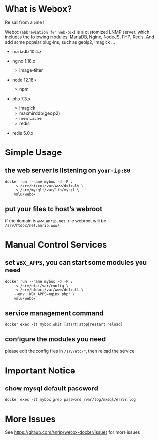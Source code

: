 # What is Webox?

Re sail from alpine !

Webox (`abbreviation for web-box`) is a customized LNMP server, which includes the following modules: MariaDB, Nginx, NodeJS, PHP, Redis. And add some popular plug-ins, such as geoip2, imagick ...

- mariadb 10.4.x

- nginx 1.18.x

  - image-filter

- node 12.18.x

  - npm

- php 7.3.x

  - imagick
  - maxminddb(geoip2)
  - memcache
  - redis

- redis 5.0.x

# Simple Usage

## the web server is listening on `your-ip:80`

```shell
docker run --name mybox -d -P \
    -v /srv/htdoc:/var/www/default \
    -v /srv/mysql:/var/lib/mysql \
    vmlu/webox
```

## put your files to host's webroot

If the domain is `www.anrip.net`, the webroot will be `/srv/htdoc/net.anrip.www/`

# Manual Control Services

## set `WBX_APPS`, you can start some modules you need

```shell
docker run --name mybox -d -P \
    -v /srv/etc:/var/config \
    -v /srv/htdoc:/var/www/default \
    --env 'WBX_APPS=nginx php' \
    vmlu/webox
```

## service management command

```shell
docker exec -it mybox wkit [start|stop|restart|reload]
```

## configure the modules you need

please edit the config files in `/srv/etc/*`, then reload the service

# Important Notice

## show mysql default password

```shell
docker exec -it mybox grep password /var/log/mysql/error.log
```

# More Issues

See https://github.com/anrip/webox-docker/issues for more issues
